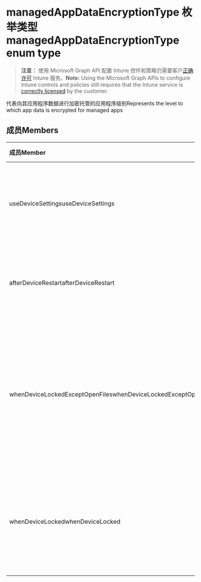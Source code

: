 # <a name="managedappdataencryptiontype-enum-type"></a><span data-ttu-id="e0284-101">managedAppDataEncryptionType 枚举类型</span><span class="sxs-lookup"><span data-stu-id="e0284-101">managedAppDataEncryptionType enum type</span></span>

> <span data-ttu-id="e0284-102">**注意：** 使用 Microsoft Graph API 配置 Intune 控件和策略仍需要客户[正确许可](https://go.microsoft.com/fwlink/?linkid=839381) Intune 服务。</span><span class="sxs-lookup"><span data-stu-id="e0284-102">**Note:** Using the Microsoft Graph APIs to configure Intune controls and policies still requires that the Intune service is [correctly licensed](https://go.microsoft.com/fwlink/?linkid=839381) by the customer.</span></span>

<span data-ttu-id="e0284-103">代表向其应用程序数据进行加密托管的应用程序级别</span><span class="sxs-lookup"><span data-stu-id="e0284-103">Represents the level to which app data is encrypted for managed apps</span></span>
## <a name="members"></a><span data-ttu-id="e0284-104">成员</span><span class="sxs-lookup"><span data-stu-id="e0284-104">Members</span></span>
|<span data-ttu-id="e0284-105">成员</span><span class="sxs-lookup"><span data-stu-id="e0284-105">Member</span></span>|<span data-ttu-id="e0284-106">值</span><span class="sxs-lookup"><span data-stu-id="e0284-106">Value</span></span>|<span data-ttu-id="e0284-107">说明</span><span class="sxs-lookup"><span data-stu-id="e0284-107">Description</span></span>|
|:---|:---|:---|
|<span data-ttu-id="e0284-108">useDeviceSettings</span><span class="sxs-lookup"><span data-stu-id="e0284-108">useDeviceSettings</span></span>|<span data-ttu-id="e0284-109">0</span><span class="sxs-lookup"><span data-stu-id="e0284-109">{0}</span></span>|<span data-ttu-id="e0284-110">应用程序数据根据设备默认设置进行加密。</span><span class="sxs-lookup"><span data-stu-id="e0284-110">App data is encrypted based on the default settings on the device.</span></span>|
|<span data-ttu-id="e0284-111">afterDeviceRestart</span><span class="sxs-lookup"><span data-stu-id="e0284-111">afterDeviceRestart</span></span>|<span data-ttu-id="e0284-112">1</span><span class="sxs-lookup"><span data-stu-id="e0284-112">-1</span></span>|<span data-ttu-id="e0284-113">应用程序数据在设备重新启动时进行加密。</span><span class="sxs-lookup"><span data-stu-id="e0284-113">App data is encrypted when the device is restarted.</span></span>|
|<span data-ttu-id="e0284-114">whenDeviceLockedExceptOpenFiles</span><span class="sxs-lookup"><span data-stu-id="e0284-114">whenDeviceLockedExceptOpenFiles</span></span>|<span data-ttu-id="e0284-115">2</span><span class="sxs-lookup"><span data-stu-id="e0284-115">-2</span></span>|<span data-ttu-id="e0284-116">与此策略关联的应用程序数据在设备锁定时进行加密，文件中打开的数据除外</span><span class="sxs-lookup"><span data-stu-id="e0284-116">App data associated with this policy is encrypted when the device is locked, except data in files that are open</span></span>|
|<span data-ttu-id="e0284-117">whenDeviceLocked</span><span class="sxs-lookup"><span data-stu-id="e0284-117">whenDeviceLocked</span></span>|<span data-ttu-id="e0284-118">3</span><span class="sxs-lookup"><span data-stu-id="e0284-118">-3</span></span>|<span data-ttu-id="e0284-119">与此策略关联的应用程序数据在设备锁定时进行加密</span><span class="sxs-lookup"><span data-stu-id="e0284-119">App data associated with this policy is encrypted when the device is locked</span></span>|








